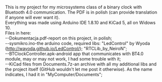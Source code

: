 This is my project for my microsystems class of a binary clock with Bluetooth 4.0 communication. The PDF is in polish (can provide translation if anyone will ever want it).  
Everything was made using Arduino IDE 1.8.10 and KiCad 5, all on Widows 10.  
Files in here:  
--Dokumentacja.pdf-report on this project, in polish;  
--sysmikro.ino-the arduino code, required libs: "LedControl" by Wyoda (http://wayoda.github.io/LedControl/); "RTCLib_by_NeiroN";  
--BTClockController.apk-android app that communicates with BT4.0 module, may or may not work, I had some trouble with it;  
--KiCad files from Documents.7z-an archive with all my additional libs and the project itself (GitHub wouldn't let me post it otherwise). As the name indicates, I had it in "MyComputer/Documents";  
